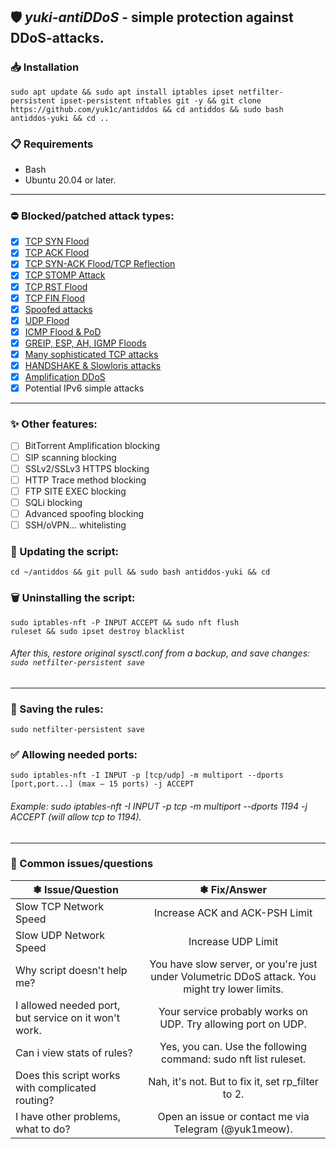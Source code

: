 ## 🛡️ *yuki-antiDDoS* - simple protection against DDoS-attacks.

### 📥 Installation
```
sudo apt update && sudo apt install iptables ipset netfilter-persistent ipset-persistent nftables git -y && git clone https://github.com/yuk1c/antiddos && cd antiddos && sudo bash antiddos-yuki && cd ..
```

### 📋 Requirements
- Bash
- Ubuntu 20.04 or later.
<hr>

### ⛔ Blocked/patched attack types:
- [x] [TCP SYN Flood](https://github.com/yuk1c/antiddos/wiki/TCP-SYN-Flood)
- [x] [TCP ACK Flood](https://github.com/yuk1c/antiddos/wiki/TCP-ACK-Flood)
- [x] [TCP SYN-ACK Flood/TCP Reflection](https://github.com/yuk1c/antiddos/wiki/TCP-SYN-ACK-Flood)
- [x] [TCP STOMP Attack](https://github.com/yuk1c/antiddos/wiki/TCP-STOMP-ACKPSH-Flood)
- [x] [TCP RST Flood](https://github.com/yuk1c/antiddos/wiki/TCP-FIN-or-RST-Flood)
- [x] [TCP FIN Flood](https://github.com/yuk1c/antiddos/wiki/TCP-FIN-or-RST-Flood)
- [x] [Spoofed attacks](https://github.com/yuk1c/antiddos/wiki/Spoofing-or-Fraggle-attacks)
- [x] [UDP Flood](https://github.com/yuk1c/antiddos/wiki/UDP-Flood)
- [x] [ICMP Flood & PoD](https://github.com/yuk1c/antiddos/wiki/ICMP-Flood)
- [x] [GREIP, ESP, AH, IGMP Floods](https://github.com/yuk1c/antiddos/wiki/GREIP-and-ESP-and-AH-and-IGMP-Floods)
- [x] [Many sophisticated TCP attacks](https://github.com/yuk1c/antiddos/wiki/TCP-Sophiscated-Attacks)
- [x] [HANDSHAKE & Slowloris attacks](https://github.com/yuk1c/antiddos/wiki/HANDSHAKE-&-Slowloris-Attacks)
- [x] [Amplification DDoS](https://github.com/yuk1c/antiddos/wiki/Amplified-DDoS)
- [x] Potential IPv6 simple attacks

<hr>

### ✨ Other features:
- [ ] BitTorrent Amplification blocking
- [ ] SIP scanning blocking
- [ ] SSLv2/SSLv3 HTTPS blocking
- [ ] HTTP Trace method blocking
- [ ] FTP SITE EXEC blocking
- [ ] SQLi blocking
- [ ] Advanced spoofing blocking
- [ ] SSH/oVPN... whitelisting

### 🔄 Updating the script:
```
cd ~/antiddos && git pull && sudo bash antiddos-yuki && cd
```

### 🗑️ Uninstalling the script:
<code>sudo iptables-nft -P INPUT ACCEPT && sudo nft flush ruleset && sudo ipset destroy blacklist</code>
###### After this, restore original sysctl.conf from a backup, and save changes: <code>sudo netfilter-persistent save</code>

<hr>

### 💾 Saving the rules:
```
sudo netfilter-persistent save
```

### ✅ Allowing needed ports:
<code>sudo iptables-nft -I INPUT -p [tcp/udp] -m multiport --dports [port,port...] (max – 15 ports) -j ACCEPT</code>
###### Example: sudo iptables-nft -I INPUT -p tcp -m multiport --dports 1194 -j ACCEPT (will allow tcp to 1194).

<hr>

### 🚩 Common issues/questions
| ❃ Issue/Question  | ❃ Fix/Answer  |
| ------------- |:------------------:|
| Slow TCP Network Speed | Increase ACK and ACK-PSH Limit |
| Slow UDP Network Speed | Increase UDP Limit |
| Why script doesn't help me? | You have slow server, or you're just under Volumetric DDoS attack. You might try lower limits. |
| I allowed needed port, but service on it won't work. | Your service probably works on UDP. Try allowing port on UDP. |
| Can i view stats of rules? | Yes, you can. Use the following command: sudo nft list ruleset. |
| Does this script works with complicated routing? | Nah, it's not. But to fix it, set rp_filter to 2. |
| I have other problems, what to do? | Open an issue or contact me via Telegram (@yuk1meow). |
